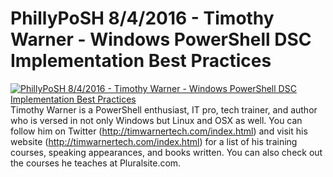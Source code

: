 # PhillyPoSH 8/4/2016 - Timothy Warner - Windows PowerShell DSC Implementation Best Practices

[![PhillyPoSH 8/4/2016 - Timothy Warner - Windows PowerShell DSC Implementation Best Practices](https://i2.ytimg.com/vi/UPl6SUT2eX0/hqdefault.jpg "PhillyPoSH 8/4/2016 - Timothy Warner - Windows PowerShell DSC Implementation Best Practices")](https://www.youtube.com/watch?v=UPl6SUT2eX0)
Timothy Warner is a PowerShell enthusiast, IT pro, tech trainer, and author who is versed in not only Windows but Linux and OSX as well. You can follow him on Twitter (http://timwarnertech.com/index.html) and visit his website (http://timwarnertech.com/index.html) for a list of his training courses, speaking appearances, and books written. You can also check out the courses he teaches at Pluralsite.com.


